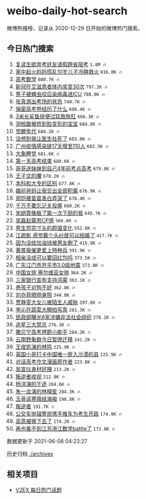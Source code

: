 # weibo-daily-hot-search

微博热搜榜，记录从 2020-12-29 日开始的微博热门搜索。

## 今日热门搜索

<!-- BEGIN -->

1. [复读生欲弃考好友请假跨省陪考](https://s.weibo.com/weibo?q=%23%E5%A4%8D%E8%AF%BB%E7%94%9F%E6%AC%B2%E5%BC%83%E8%80%83%E5%A5%BD%E5%8F%8B%E8%AF%B7%E5%81%87%E8%B7%A8%E7%9C%81%E9%99%AA%E8%80%83%23&Refer=top) `1.8M 🔥`
1. [家中起火妈妈慌乱10岁儿子冷静救火](https://s.weibo.com/weibo?q=%23%E5%AE%B6%E4%B8%AD%E8%B5%B7%E7%81%AB%E5%A6%88%E5%A6%88%E6%85%8C%E4%B9%B110%E5%B2%81%E5%84%BF%E5%AD%90%E5%86%B7%E9%9D%99%E6%95%91%E7%81%AB%23&Refer=top) `816.0K 🔥`
1. [高考数学](https://s.weibo.com/weibo?q=%23%E9%AB%98%E8%80%83%E6%95%B0%E5%AD%A6%23&Refer=top) `800.7K 🔥`
1. [新冠在艾滋患者体内突变30次](https://s.weibo.com/weibo?q=%23%E6%96%B0%E5%86%A0%E5%9C%A8%E8%89%BE%E6%BB%8B%E6%82%A3%E8%80%85%E4%BD%93%E5%86%85%E7%AA%81%E5%8F%9830%E6%AC%A1%23&Refer=top) `797.2K 🔥`
1. [男子被蜱虫咬后染病毒进ICU](https://s.weibo.com/weibo?q=%23%E7%94%B7%E5%AD%90%E8%A2%AB%E8%9C%B1%E8%99%AB%E5%92%AC%E5%90%8E%E6%9F%93%E7%97%85%E6%AF%92%E8%BF%9BICU%23&Refer=top) `788.0K 🔥`
1. [张真源出考场的状态](https://s.weibo.com/weibo?q=%23%E5%BC%A0%E7%9C%9F%E6%BA%90%E5%87%BA%E8%80%83%E5%9C%BA%E7%9A%84%E7%8A%B6%E6%80%81%23&Refer=top) `749.7K 🔥`
1. [保密高考卷经历了什么](https://s.weibo.com/weibo?q=%23%E4%BF%9D%E5%AF%86%E9%AB%98%E8%80%83%E5%8D%B7%E7%BB%8F%E5%8E%86%E4%BA%86%E4%BB%80%E4%B9%88%23&Refer=top) `686.4K 🔥`
1. [3米长鲨鱼排便过猛致脱肛](https://s.weibo.com/weibo?q=%233%E7%B1%B3%E9%95%BF%E9%B2%A8%E9%B1%BC%E6%8E%92%E4%BE%BF%E8%BF%87%E7%8C%9B%E8%87%B4%E8%84%B1%E8%82%9B%23&Refer=top) `686.3K 🔥`
1. [测核酸被挤到脸变形的宝宝](https://s.weibo.com/weibo?q=%23%E6%B5%8B%E6%A0%B8%E9%85%B8%E8%A2%AB%E6%8C%A4%E5%88%B0%E8%84%B8%E5%8F%98%E5%BD%A2%E7%9A%84%E5%AE%9D%E5%AE%9D%23&Refer=top) `684.8K 🔥`
1. [觉醒年代](https://s.weibo.com/weibo?q=%E8%A7%89%E9%86%92%E5%B9%B4%E4%BB%A3&Refer=top) `684.2K 🔥`
1. [没想到我让医生社死了](https://s.weibo.com/weibo?q=%23%E6%B2%A1%E6%83%B3%E5%88%B0%E6%88%91%E8%AE%A9%E5%8C%BB%E7%94%9F%E7%A4%BE%E6%AD%BB%E4%BA%86%23&Refer=top) `683.0K 🔥`
1. [广州疫情感染链17天增至110人](https://s.weibo.com/weibo?q=%23%E5%B9%BF%E5%B7%9E%E7%96%AB%E6%83%85%E6%84%9F%E6%9F%93%E9%93%BE17%E5%A4%A9%E5%A2%9E%E8%87%B3110%E4%BA%BA%23&Refer=top) `682.5K 🔥`
1. [大象睡觉](https://s.weibo.com/weibo?q=%E5%A4%A7%E8%B1%A1%E7%9D%A1%E8%A7%89&Refer=top) `681.6K 🔥`
1. [第一天高考结束](https://s.weibo.com/weibo?q=%23%E7%AC%AC%E4%B8%80%E5%A4%A9%E9%AB%98%E8%80%83%E7%BB%93%E6%9D%9F%23&Refer=top) `680.6K 🔥`
1. [哥哥送妹妹到自己4年前考点高考](https://s.weibo.com/weibo?q=%23%E5%93%A5%E5%93%A5%E9%80%81%E5%A6%B9%E5%A6%B9%E5%88%B0%E8%87%AA%E5%B7%B14%E5%B9%B4%E5%89%8D%E8%80%83%E7%82%B9%E9%AB%98%E8%80%83%23&Refer=top) `679.8K 🔥`
1. [王子文的腰](https://s.weibo.com/weibo?q=%23%E7%8E%8B%E5%AD%90%E6%96%87%E7%9A%84%E8%85%B0%23&Refer=top) `678.2K 🔥`
1. [本科和大专的区别](https://s.weibo.com/weibo?q=%E6%9C%AC%E7%A7%91%E5%92%8C%E5%A4%A7%E4%B8%93%E7%9A%84%E5%8C%BA%E5%88%AB&Refer=top) `677.8K 🔥`
1. [婚前爸妈让我交出全部积蓄](https://s.weibo.com/weibo?q=%23%E5%A9%9A%E5%89%8D%E7%88%B8%E5%A6%88%E8%AE%A9%E6%88%91%E4%BA%A4%E5%87%BA%E5%85%A8%E9%83%A8%E7%A7%AF%E8%93%84%23&Refer=top) `676.9K 🔥`
1. [郑恺被苗苗表白弄哭了](https://s.weibo.com/weibo?q=%23%E9%83%91%E6%81%BA%E8%A2%AB%E8%8B%97%E8%8B%97%E8%A1%A8%E7%99%BD%E5%BC%84%E5%93%AD%E4%BA%86%23&Refer=top) `676.4K 🔥`
1. [千万不要忘记关投屏](https://s.weibo.com/weibo?q=%23%E5%8D%83%E4%B8%87%E4%B8%8D%E8%A6%81%E5%BF%98%E8%AE%B0%E5%85%B3%E6%8A%95%E5%B1%8F%23&Refer=top) `660.2K 🔥`
1. [宋妍霏像极了第一次下厨的我](https://s.weibo.com/weibo?q=%23%E5%AE%8B%E5%A6%8D%E9%9C%8F%E5%83%8F%E6%9E%81%E4%BA%86%E7%AC%AC%E4%B8%80%E6%AC%A1%E4%B8%8B%E5%8E%A8%E7%9A%84%E6%88%91%23&Refer=top) `645.7K 🔥`
1. [吴磊赵露思CP感](https://s.weibo.com/weibo?q=%23%E5%90%B4%E7%A3%8A%E8%B5%B5%E9%9C%B2%E6%80%9DCP%E6%84%9F%23&Refer=top) `566.6K 🔥`
1. [男生剪完寸头的颜值变化](https://s.weibo.com/weibo?q=%23%E7%94%B7%E7%94%9F%E5%89%AA%E5%AE%8C%E5%AF%B8%E5%A4%B4%E7%9A%84%E9%A2%9C%E5%80%BC%E5%8F%98%E5%8C%96%23&Refer=top) `552.8K 🔥`
1. [江疏影 感觉戴个头纱就可以结婚了](https://s.weibo.com/weibo?q=%E6%B1%9F%E7%96%8F%E5%BD%B1%20%E6%84%9F%E8%A7%89%E6%88%B4%E4%B8%AA%E5%A4%B4%E7%BA%B1%E5%B0%B1%E5%8F%AF%E4%BB%A5%E7%BB%93%E5%A9%9A%E4%BA%86&Refer=top) `427.7K 🔥`
1. [因为没给加油钱被男友删了](https://s.weibo.com/weibo?q=%23%E5%9B%A0%E4%B8%BA%E6%B2%A1%E7%BB%99%E5%8A%A0%E6%B2%B9%E9%92%B1%E8%A2%AB%E7%94%B7%E5%8F%8B%E5%88%A0%E4%BA%86%23&Refer=top) `415.9K 🔥`
1. [黄景瑜催更爱上特种兵](https://s.weibo.com/weibo?q=%23%E9%BB%84%E6%99%AF%E7%91%9C%E5%82%AC%E6%9B%B4%E7%88%B1%E4%B8%8A%E7%89%B9%E7%A7%8D%E5%85%B5%23&Refer=top) `391.9K 🔥`
1. [相亲没成可以要回红包吗](https://s.weibo.com/weibo?q=%23%E7%9B%B8%E4%BA%B2%E6%B2%A1%E6%88%90%E5%8F%AF%E4%BB%A5%E8%A6%81%E5%9B%9E%E7%BA%A2%E5%8C%85%E5%90%97%23&Refer=top) `373.5K 🔥`
1. [广东江门市开平市3.0级地震](https://s.weibo.com/weibo?q=%23%E5%B9%BF%E4%B8%9C%E6%B1%9F%E9%97%A8%E5%B8%82%E5%BC%80%E5%B9%B3%E5%B8%823.0%E7%BA%A7%E5%9C%B0%E9%9C%87%23&Refer=top) `373.0K 🔥`
1. [中国女排 塞尔维亚女排](https://s.weibo.com/weibo?q=%E4%B8%AD%E5%9B%BD%E5%A5%B3%E6%8E%92%20%E5%A1%9E%E5%B0%94%E7%BB%B4%E4%BA%9A%E5%A5%B3%E6%8E%92&Refer=top) `364.2K 🔥`
1. [三家银行宣布支持鸿蒙](https://s.weibo.com/weibo?q=%23%E4%B8%89%E5%AE%B6%E9%93%B6%E8%A1%8C%E5%AE%A3%E5%B8%83%E6%94%AF%E6%8C%81%E9%B8%BF%E8%92%99%23&Refer=top) `363.1K 🔥`
1. [养孩子对狗不好](https://s.weibo.com/weibo?q=%23%E5%85%BB%E5%AD%A9%E5%AD%90%E5%AF%B9%E7%8B%97%E4%B8%8D%E5%A5%BD%23&Refer=top) `362.8K 🔥`
1. [刘亦菲晒侧身照](https://s.weibo.com/weibo?q=%23%E5%88%98%E4%BA%A6%E8%8F%B2%E6%99%92%E4%BE%A7%E8%BA%AB%E7%85%A7%23&Refer=top) `344.8K 🔥`
1. [贾静雯大女儿被陌生人威胁](https://s.weibo.com/weibo?q=%23%E8%B4%BE%E9%9D%99%E9%9B%AF%E5%A4%A7%E5%A5%B3%E5%84%BF%E8%A2%AB%E9%99%8C%E7%94%9F%E4%BA%BA%E5%A8%81%E8%83%81%23&Refer=top) `297.6K 🔥`
1. [李沁在蔬菜大棚拍写真](https://s.weibo.com/weibo?q=%23%E6%9D%8E%E6%B2%81%E5%9C%A8%E8%94%AC%E8%8F%9C%E5%A4%A7%E6%A3%9A%E6%8B%8D%E5%86%99%E7%9C%9F%23&Refer=top) `281.3K 🔥`
1. [民政部曝光8家涉嫌非法社会组织](https://s.weibo.com/weibo?q=%23%E6%B0%91%E6%94%BF%E9%83%A8%E6%9B%9D%E5%85%898%E5%AE%B6%E6%B6%89%E5%AB%8C%E9%9D%9E%E6%B3%95%E7%A4%BE%E4%BC%9A%E7%BB%84%E7%BB%87%23&Refer=top) `278.1K 🔥`
1. [追星三大禁忌](https://s.weibo.com/weibo?q=%23%E8%BF%BD%E6%98%9F%E4%B8%89%E5%A4%A7%E7%A6%81%E5%BF%8C%23&Refer=top) `276.3K 🔥`
1. [撒贝宁高考押题小能手](https://s.weibo.com/weibo?q=%23%E6%92%92%E8%B4%9D%E5%AE%81%E9%AB%98%E8%80%83%E6%8A%BC%E9%A2%98%E5%B0%8F%E8%83%BD%E6%89%8B%23&Refer=top) `264.3K 🔥`
1. [云南野象群今日暂停迁移](https://s.weibo.com/weibo?q=%23%E4%BA%91%E5%8D%97%E9%87%8E%E8%B1%A1%E7%BE%A4%E4%BB%8A%E6%97%A5%E6%9A%82%E5%81%9C%E8%BF%81%E7%A7%BB%23&Refer=top) `241.2K 🔥`
1. [王俊凯演的林鸣](https://s.weibo.com/weibo?q=%23%E7%8E%8B%E4%BF%8A%E5%87%AF%E6%BC%94%E7%9A%84%E6%9E%97%E9%B8%A3%23&Refer=top) `225.9K 🔥`
1. [英国小哥打卡中国唯一嵌入沙漠的县](https://s.weibo.com/weibo?q=%23%E8%8B%B1%E5%9B%BD%E5%B0%8F%E5%93%A5%E6%89%93%E5%8D%A1%E4%B8%AD%E5%9B%BD%E5%94%AF%E4%B8%80%E5%B5%8C%E5%85%A5%E6%B2%99%E6%BC%A0%E7%9A%84%E5%8E%BF%23&Refer=top) `225.9K 🔥`
1. [对话高考作文漫画原作者](https://s.weibo.com/weibo?q=%23%E5%AF%B9%E8%AF%9D%E9%AB%98%E8%80%83%E4%BD%9C%E6%96%87%E6%BC%AB%E7%94%BB%E5%8E%9F%E4%BD%9C%E8%80%85%23&Refer=top) `223.0K 🔥`
1. [吴宣仪身材好辣](https://s.weibo.com/weibo?q=%23%E5%90%B4%E5%AE%A3%E4%BB%AA%E8%BA%AB%E6%9D%90%E5%A5%BD%E8%BE%A3%23&Refer=top) `213.2K 🔥`
1. [叛逆者收视](https://s.weibo.com/weibo?q=%23%E5%8F%9B%E9%80%86%E8%80%85%E6%94%B6%E8%A7%86%23&Refer=top) `212.9K 🔥`
1. [杨洋演的于途](https://s.weibo.com/weibo?q=%23%E6%9D%A8%E6%B4%8B%E6%BC%94%E7%9A%84%E4%BA%8E%E9%80%94%23&Refer=top) `204.6K 🔥`
1. [朱一龙演的林楠笙](https://s.weibo.com/weibo?q=%23%E6%9C%B1%E4%B8%80%E9%BE%99%E6%BC%94%E7%9A%84%E6%9E%97%E6%A5%A0%E7%AC%99%23&Refer=top) `204.3K 🔥`
1. [玉骨遥寒薇结海报](https://s.weibo.com/weibo?q=%23%E7%8E%89%E9%AA%A8%E9%81%A5%E5%AF%92%E8%96%87%E7%BB%93%E6%B5%B7%E6%8A%A5%23&Refer=top) `198.8K 🔥`
1. [叛逆者](https://s.weibo.com/weibo?q=%E5%8F%9B%E9%80%86%E8%80%85&Refer=top) `191.7K 🔥`
1. [公交车抛锚警民携手推车为考生开路](https://s.weibo.com/weibo?q=%23%E5%85%AC%E4%BA%A4%E8%BD%A6%E6%8A%9B%E9%94%9A%E8%AD%A6%E6%B0%91%E6%90%BA%E6%89%8B%E6%8E%A8%E8%BD%A6%E4%B8%BA%E8%80%83%E7%94%9F%E5%BC%80%E8%B7%AF%23&Refer=top) `174.9K 🔥`
1. [高意被换下去了](https://s.weibo.com/weibo?q=%23%E9%AB%98%E6%84%8F%E8%A2%AB%E6%8D%A2%E4%B8%8B%E5%8E%BB%E4%BA%86%23&Refer=top) `174.2K 🔥`
1. [再也看不到江苏浙江数学battle了](https://s.weibo.com/weibo?q=%23%E5%86%8D%E4%B9%9F%E7%9C%8B%E4%B8%8D%E5%88%B0%E6%B1%9F%E8%8B%8F%E6%B5%99%E6%B1%9F%E6%95%B0%E5%AD%A6battle%E4%BA%86%23&Refer=top) `172.8K 🔥`

数据更新于 2021-06-08 04:23:27

<!-- END -->

历史归档 [./archives](./archives)

## 相关项目

- [V2EX 每日热门话题](https://github.com/boojack/v2ex-daily-hot-topic)
